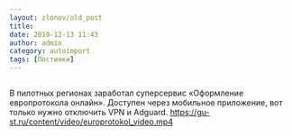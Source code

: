 ```yaml
---
layout: zlonov/old_post
title: 
date: 2019-12-13 11:43
author: admin
category: autoimport
tags: [Постинки]
---
```

<!-- wp:image {"align":"center","id":73647} -->
<div class="wp-block-image"><figure class="aligncenter"><img src="/assets/uploads/%D0%A1%D0%BD%D0%B8%D0%BC%D0%BE%D0%BA-%D1%8D%D0%BA%D1%80%D0%B0%D0%BD%D0%B0-2019-12-13-%D0%B2-11.38.18-scaled.png" alt="" class="wp-image-73647"/></figure></div>
<!-- /wp:image -->


В пилотных регионах заработал суперсервис «Оформление европротокола онлайн». Доступен через мобильное приложение, вот только нужно отключить VPN и Adguard. <a href="https://gu-st.ru/content/video/europrotokol_video.mp4">https://gu-st.ru/content/video/europrotokol_video.mp4</a>

